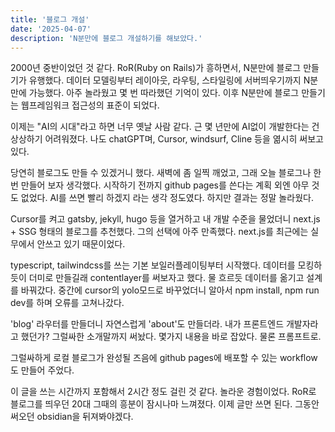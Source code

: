 ```yaml
---
title: '블로그 개설'
date: '2025-04-07'
description: 'N분만에 블로그 개설하기를 해보았다.'
---
```


2000년 중반이었던 것 같다. RoR(Ruby on Rails)가 흥하면서, N분만에 블로그 만들기가 유행했다. 데이터 모델링부터 레이아웃, 라우팅, 스타일링에 서버띄우기까지 N분만에 가능했다. 아주 놀라웠고 몇 번 따라했던 기억이 있다. 이후 N분만에 블로그 만들기는 웹프레임워크 접근성의 표준이 되었다. 

이제는 "AI의 시대"라고 하면 너무 옛날 사람 같다. 근 몇 년만에 AI없이 개발한다는 건 상상하기 어려워졌다. 나도 chatGPT며, Cursor, windsurf, Cline 등을 엶시히 써보고 있다. 

당연히 블로그도 만들 수 있겠거니 했다. 
새벽에 좀 일찍 깨었고, 그래 오늘 블로그나 한 번 만들어 보자 생각했다. 시작하기 전까지 github pages를 쓴다는 계획 외엔 아무 것도 없었다. AI를 쓰면 빨리 하겠지 라는 생각 정도였다. 하지만 결과는 정말 놀라웠다. 

Cursor를 켜고 gatsby, jekyll, hugo 등을 열거하고 내 개발 수준을 물었더니 next.js + SSG 형태의 블로그를 추천했다. 그의 선택에 아주 만족했다. next.js를 최근에는 실무에서 안쓰고 있기 때문이었다. 

typescript, tailwindcss를 쓰는 기본 보일러플레이팅부터 시작했다. 
데이터를 모킹하듯이 더미로 만들길래 contentlayer를 써보자고 했다. 
물 흐르듯 데이터를 옮기고 설계를 바꿔갔다. 중간에 cursor의 yolo모드로 바꾸었더니 알아서 npm install, npm run dev를 하며 오류를 고쳐나갔다. 

'blog' 라우터를 만들더니 자연스럽게 'about'도 만들더라. 내가 프론트엔드 개발자라고 했던가? 그럴싸한 소개말까지 써놨다. 몇가지 내용을 바로 잡았다. 물론 프롬프트로.

그럴싸하게 로컬 블로그가 완성될 즈음에 github pages에 배포할 수 있는 workflow도 만들어 주었다. 

이 글을 쓰는 시간까지 포함해서 2시간 정도 걸린 것 같다. 놀라운 경험이었다. RoR로 블로그를 띄우던 20대 그때의 흥분이 잠시나마 느껴졌다. 이제 글만 쓰면 된다. 그동안 써오던 obsidian을 뒤져봐야겠다. 
